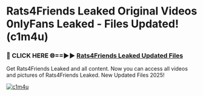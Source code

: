 # Rats4Friends Leaked Original Videos 0nlyFans Leaked - Files Updated! (c1m4u)

<h3>🔴 CLICK HERE 🌐==►► <a href="https://tinyurl.com/2m67pmp6" rel="nofollow">Rats4Friends Leaked Updated Files</a></h3>

Get Rats4Friends Leaked and all content. Now you can access all videos and pictures of Rats4Friends Leaked. New Updated Files 2025!

[![c1m4u](https://i.imgur.com/H4QAA4z.gif)](https://tinyurl.com/2m67pmp6)